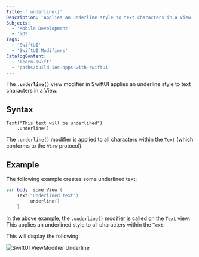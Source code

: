```yaml
---
Title: '.underline()'
Description: 'Applies an underline style to text characters in a view.'
Subjects:
  - 'Mobile Development'
  - 'iOS'
Tags:
  - 'SwiftUI'
  - 'SwiftUI Modifiers'
CatalogContent:
  - 'learn-swift'
  - 'paths/build-ios-apps-with-swiftui'
---
```


The **`.underline()`** view modifier in SwiftUI applies an underline style to text characters in a View.

## Syntax

```pseudo
Text("This text will be underlined")
    .underline()
```

The `.underline()` modifier is applied to all characters within the `Text` (which conforms to the `View` protocol).

## Example

The following example creates some underlined text:

```swift
var body: some View {
    Text("Underlined text")
        .underline()
    }
```

In the above example, the `.underline()` modifier is called on the `Text` view. This applies an underlined style to all characters within the `Text`.

This will display the following:

![SwiftUI ViewModifier Underline](https://raw.githubusercontent.com/Codecademy/docs/main/media/swiftui-viewmodifier-underline.png)
